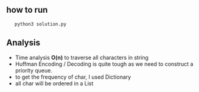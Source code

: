 ## how to run
```
   python3 solution.py
```

## Analysis
- Time analysis **O(n)** to traverse all characters in string
- Huffman Encoding / Decoding is quite tough as we need to construct a priority queue. 
- to get the frequency of char, I used Dictionary
- all char will be ordered in a List
 